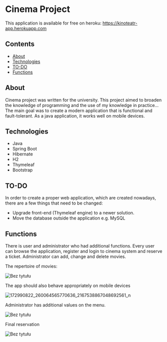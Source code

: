 # Cinema Project

This application is available for free on heroku: 
https://kinoteatr-app.herokuapp.com

## Contents
* [About](#About)
* [Technologies](#technologies)
* [TO-DO](#TO-DO)
* [Functions](#Functions)


## About
Cinema project was written for the university. This project aimed to broaden the knowledge of programming and the use of my knowledge in practice... The main goal was to create
a modern application that is functional and fault-tolerant. As a java application, it works well on mobile devices.

## Technologies
* Java
* Spring Boot
* Hibernate
* H2
* Thymeleaf
* Bootstrap

## TO-DO
 In order to create a proper web application, which are created nowadays, there are a few things that need to be changed:
 * Upgrade front-end (Thymeleaf engine) to a newer solution.
 * Move the database outside the application e.g. MySQL

## Functions
There is user and administrator who had additional functions. Every user can browse the application, register and login to cinema system and reserve a ticket. Administrator can
add, change and delete movies.

The repertoire of movies:

![Bez tytułu](https://user-images.githubusercontent.com/46786100/114559778-5e741900-9c6c-11eb-88d1-7e5d841da45f.jpg)

The app should also behave appropriately on mobile devices

![172990822_260064565770636_2167538867048692561_n](https://user-images.githubusercontent.com/46786100/114551398-a0e52800-9c63-11eb-81bd-307eb7d15f11.jpg)

Administrator has additional values on the menu.

![Bez tytułu](https://user-images.githubusercontent.com/46786100/114559270-d7bf3c00-9c6b-11eb-90ec-cab4b76ba792.jpg)

Final reservation

![Bez tytułu](https://user-images.githubusercontent.com/46786100/114559690-49978580-9c6c-11eb-804c-f29a3514f906.jpg)

